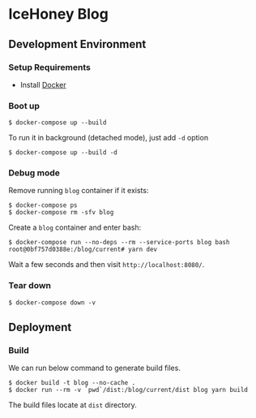 # IceHoney Blog

## Development Environment

### Setup Requirements

- Install [Docker](https://www.docker.com/community-edition#/download)

### Boot up

```
$ docker-compose up --build
```

To run it in background (detached mode), just add `-d` option

```
$ docker-compose up --build -d
```

### Debug mode

Remove running `blog` container if it exists:

```
$ docker-compose ps
$ docker-compose rm -sfv blog
```

Create a `blog` container and enter bash:

```
$ docker-compose run --no-deps --rm --service-ports blog bash
root@0bf757d0388e:/blog/current# yarn dev
```

Wait a few seconds and then visit `http://localhost:8080/`.

### Tear down

```
$ docker-compose down -v
```

## Deployment

### Build

We can run below command to generate build files.

```
$ docker build -t blog --no-cache .
$ docker run --rm -v `pwd`/dist:/blog/current/dist blog yarn build
```

The build files locate at `dist` directory.
